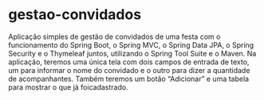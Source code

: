 # gestao-convidados
Aplicação simples de gestão de convidados de uma festa com o funcionamento do Spring Boot, o Spring MVC, o Spring Data JPA, o Spring Security e o Thymeleaf juntos, utilizando o Spring Tool Suite e o Maven.
Na aplicação, teremos uma única tela com dois campos de entrada de texto, um para informar o nome do convidado e o outro para dizer a quantidade de acompanhantes.
Também teremos um botão “Adicionar” e uma tabela para mostrar o que já foicadastrado.
